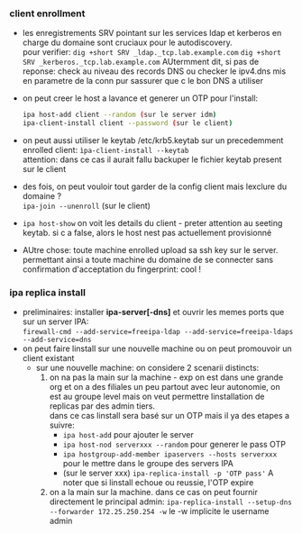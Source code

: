 ### client enrollment
* les enregistrements SRV pointant sur les services ldap et kerberos en charge du domaine sont cruciaux pour le autodiscovery.  
  pour verifier: `dig +short SRV _ldap._tcp.lab.example.com`   `dig +short SRV _kerberos._tcp.lab.example.com`
  AUtermment dit, si pas de reponse: check au niveau des records DNS ou checker le ipv4.dns mis en parametre de la conn pur sassurer que c le bon DNS a utiliser  
* on peut creer le host a lavance et generer un OTP pour l'install:
  ```bash
  ipa host-add client --random (sur le server idm)
  ipa-client-install client --password (sur le client)
  ```
* on peut aussi utiliser le keytab /etc/krb5.keytab sur un precedemment enrolled client: `ìpa-client-install --keytab`  
  attention: dans ce cas il aurait fallu backuper le fichier keytab present sur le client  
* des fois, on peut vouloir tout garder de la config client mais lexclure du domaine ?  
  `ipa-join --unenroll` (sur le client)
  
* `ipa host-show`
  on voit les details du client - preter attention au seeting keytab. si c a false, alors le host nest pas actuellement provisionné
* AUtre chose: toute machine enrolled upload sa ssh key sur le server. permettant ainsi a toute machine du domaine de se connecter sans confirmation d'acceptation du fingerprint: cool !   

### ipa replica install   
* preliminaires: installer **ipa-server[-dns]** et ouvrir les memes ports que sur un server IPA:  
  `firewall-cmd --add-service=freeipa-ldap --add-service=freeipa-ldaps --add-service=dns`  
* on peut faire linstall sur une nouvelle machine ou on peut promouvoir un client existant  
  * sur une nouvelle machine:
    on considere 2 scenarii distincts:
    1) on na pas la main sur la machine - exp on est dans une grande org et on a des filiales un peu partout avec leur autonomie, on est au groupe level mais on veut permettre linstallation de replicas par des admin tiers.  
       dans ce cas linstall sera basé sur un OTP mais il ya des etapes a suivre:  
       * `ipa host-add`  pour ajouter le server  
       * `ipa host-nod serverxxx --random` pour generer le pass OTP  
       * `ipa hostgroup-add-member ipaservers --hosts serverxxx` pour le mettre dans le groupe des servers IPA  
       * (sur le server xxx) `ipa-replica-install -p 'OTP pass'` A noter que si linstall echoue ou reussie, l'OTP expire  
    3) on a la main sur la machine.
       dans ce cas on peut fournir directement le principal admin:
       `ipa-replica-install --setup-dns --forwarder 172.25.250.254 -w`
       le -w implicite le username admin  
    


  
